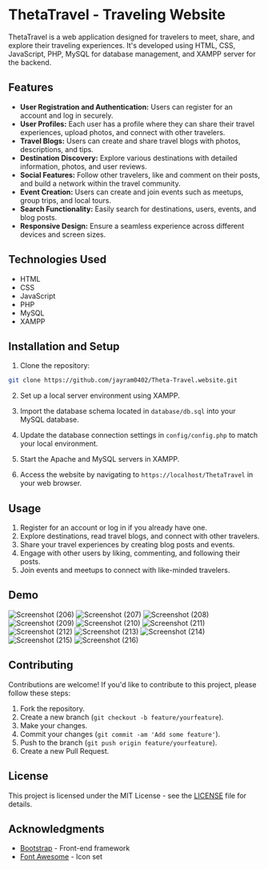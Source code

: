  # ThetaTravel - Traveling Website

ThetaTravel is a web application designed for travelers to meet, share, and explore their traveling experiences. It's developed using HTML, CSS, JavaScript, PHP, MySQL for database management, and XAMPP server for the backend.

## Features

- **User Registration and Authentication:** Users can register for an account and log in securely.
- **User Profiles:** Each user has a profile where they can share their travel experiences, upload photos, and connect with other travelers.
- **Travel Blogs:** Users can create and share travel blogs with photos, descriptions, and tips.
- **Destination Discovery:** Explore various destinations with detailed information, photos, and user reviews.
- **Social Features:** Follow other travelers, like and comment on their posts, and build a network within the travel community.
- **Event Creation:** Users can create and join events such as meetups, group trips, and local tours.
- **Search Functionality:** Easily search for destinations, users, events, and blog posts.
- **Responsive Design:** Ensure a seamless experience across different devices and screen sizes.

## Technologies Used

- HTML
- CSS
- JavaScript
- PHP
- MySQL
- XAMPP

## Installation and Setup

1. Clone the repository:

```bash
git clone https://github.com/jayram0402/Theta-Travel.website.git
```

2. Set up a local server environment using XAMPP.

3. Import the database schema located in `database/db.sql` into your MySQL database.

4. Update the database connection settings in `config/config.php` to match your local environment.

5. Start the Apache and MySQL servers in XAMPP.

6. Access the website by navigating to `https://localhost/ThetaTravel` in your web browser.

## Usage

1. Register for an account or log in if you already have one.
2. Explore destinations, read travel blogs, and connect with other travelers.
3. Share your travel experiences by creating blog posts and events.
4. Engage with other users by liking, commenting, and following their posts.
5. Join events and meetups to connect with like-minded travelers.

## Demo
![Screenshot (206)](https://github.com/jayram0402/Theta-Travel.website/assets/147648366/a50f4e06-55da-4d63-8260-fa5dc0a4c479)
![Screenshot (207)](https://github.com/jayram0402/Theta-Travel.website/assets/147648366/24267347-f9c8-401b-aeea-645fc9db97b5)
![Screenshot (208)](https://github.com/jayram0402/Theta-Travel.website/assets/147648366/dd96312a-1248-4326-b28f-c21436ca773a)
![Screenshot (209)](https://github.com/jayram0402/Theta-Travel.website/assets/147648366/065cd5da-5019-462e-8eb8-b345f9ae95c9)
![Screenshot (210)](https://github.com/jayram0402/Theta-Travel.website/assets/147648366/ec53e8c9-a5d5-401f-a08c-a4183032a629)
![Screenshot (211)](https://github.com/jayram0402/Theta-Travel.website/assets/147648366/65248d7c-66a1-4ba2-a2d6-45624b9b65ce)
![Screenshot (212)](https://github.com/jayram0402/Theta-Travel.website/assets/147648366/1814dc9d-2d31-4445-96ed-15cc89aec030)
![Screenshot (213)](https://github.com/jayram0402/Theta-Travel.website/assets/147648366/869c66fc-17f2-40c3-91a6-654d533ef79b)
![Screenshot (214)](https://github.com/jayram0402/Theta-Travel.website/assets/147648366/6200fe06-3df5-479f-801f-c2f04c7ac3cd)
![Screenshot (215)](https://github.com/jayram0402/Theta-Travel.website/assets/147648366/6ad437bc-8376-4171-9a7b-d0e51b49ca14)
![Screenshot (216)](https://github.com/jayram0402/Theta-Travel.website/assets/147648366/cff0114a-8f88-47db-b3bb-bf7dc615bc77)

## Contributing

Contributions are welcome! If you'd like to contribute to this project, please follow these steps:

1. Fork the repository.
2. Create a new branch (`git checkout -b feature/yourfeature`).
3. Make your changes.
4. Commit your changes (`git commit -am 'Add some feature'`).
5. Push to the branch (`git push origin feature/yourfeature`).
6. Create a new Pull Request.

## License

This project is licensed under the MIT License - see the [LICENSE](LICENSE) file for details.

## Acknowledgments

- [Bootstrap](https://getbootstrap.com/) - Front-end framework
- [Font Awesome](https://fontawesome.com/) - Icon set

 

 
